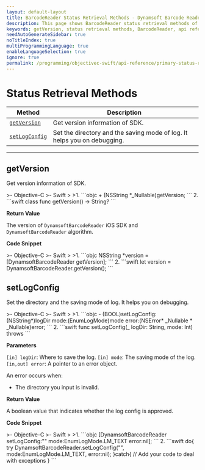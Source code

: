 ```yaml
---
layout: default-layout
title: BarcodeReader Status Retrieval Methods - Dynamsoft Barcode Reader iOS API Reference
description: This page shows BarcodeReader status retrieval methods of Dynamsoft Barcode Reader for iOS SDK.
keywords: getVersion, status retrieval methods, BarcodeReader, api reference, iOS
needAutoGenerateSidebar: true
noTitleIndex: true
multiProgrammingLanguage: true
enableLanguageSelection: true
ignore: true
permalink: /programming/objectivec-swift/api-reference/primary-status-retrieval.html
---
```


# Status Retrieval Methods

  | Method               | Description |
  |----------------------|-------------|
  | [`getVersion`](#getversion) | Get version information of SDK.|
  | [`setLogConfig`](#setlogconfig) | Set the directory and the saving mode of log. It helps you on debugging. |

  ---

## getVersion

Get version information of SDK.

<div class="sample-code-prefix"></div>
>- Objective-C
>- Swift
>
>1. 
```objc
+ (NSString *_Nullable)getVersion;
```
2. 
```swift
class func getVersion() -> String?
```

**Return Value**

The version of `DynamsoftBarcodeReader` iOS SDK and `DynamsoftBarcodeReader` algorithm.

**Code Snippet**

<div class="sample-code-prefix"></div>
>- Objective-C
>- Swift
>
>1. 
```objc
NSString *version = [DynamsoftBarcodeReader getVersion];
```
2. 
```swift
let version = DynamsoftBarcodeReader.getVersion();
```

## setLogConfig

Set the directory and the saving mode of log. It helps you on debugging.

<div class="sample-code-prefix"></div>
>- Objective-C
>- Swift
>
>1. 
```objc
- (BOOL)setLogConfig:(NSString*)logDir
                mode:(EnumLogMode)mode
               error:(NSError* _Nullable * _Nullable)error;
```
2. 
```swift
func setLogConfig(_ logDir: String, mode: Int) throws
```

**Parameters**

`[in] logDir`: Where to save the log.
`[in] mode`: The saving mode of the log.
`[in,out] error`: A pointer to an error object.

An error occurs when:

- The directory you input is invalid.

**Return Value**

A boolean value that indicates whether the log config is approved.

**Code Snippet**

<div class="sample-code-prefix"></div>
>- Objective-C
>- Swift
>
>1. 
```objc
[DynamsoftBarcodeReader setLogConfig:"" mode:EnumLogMode.LM_TEXT error:nil];
```
2. 
```swift
do{
   try DynamsoftBarcodeReader.setLogConfig("", mode:EnumLogMode.LM_TEXT, error:nil);
}catch{
   // Add your code to deal with exceptions
}
```
